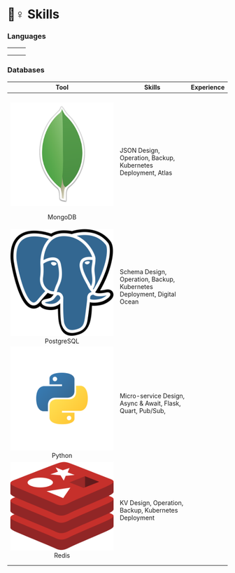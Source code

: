 # 🦸♀ Skills

### Languages

|   |   |   |
| - | - | - |
|   |   |   |
|   |   |   |
|   |   |   |

### Databases

|                                                                                              Tool                                                                                              | Skills                                                                 | Experience |
| :--------------------------------------------------------------------------------------------------------------------------------------------------------------------------------------------: | ---------------------------------------------------------------------- | ---------- |
|                                                                                                                                                                                                |                                                                        |            |
| <p><img src="../.gitbook/assets/kisspng-mongodb-inc-computer-software-business-software-d-bay-leaves-5ac2915ddd5739.0736098615227006379066.png" alt="" data-size="original"></p><p>MongoDB</p> | JSON Design, Operation, Backup, Kubernetes Deployment, Atlas           |            |
|                                                                          ![](../.gitbook/assets/pngegg.png)PostgreSQL                                                                          | Schema Design, Operation, Backup, Kubernetes Deployment, Digital Ocean |            |
|                                                                            ![](../.gitbook/assets/python.svg)Python                                                                            | Micro-service Design, Async & Await, Flask, Quart, Pub/Sub,            |            |
|                                                                           ![](../.gitbook/assets/redis-logo.png)Redis                                                                          | KV Design, Operation, Backup, Kubernetes Deployment                    |            |
|                                                                                                                                                                                                |                                                                        |            |
|                                                                                                                                                                                                |                                                                        |            |
